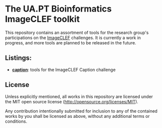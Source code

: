 # The UA.PT Bioinformatics ImageCLEF toolkit

This repository contains an assortment of tools for the research group's participations on the [ImageCLEF](http://imageclef.org) challenges. It is currently a work in progress, and more tools are planned to be released in the future.

## Listings:

- [**caption**](caption/): tools for the ImageCLEF Caption challenge

## License

Unless explicitly mentioned, all works in this repository are licensed under the MIT open source license (<http://opensource.org/licenses/MIT>).

Any contribution intentionally submitted for inclusion to any of the contained works by you shall be licensed as above, without any additional terms or conditions.

